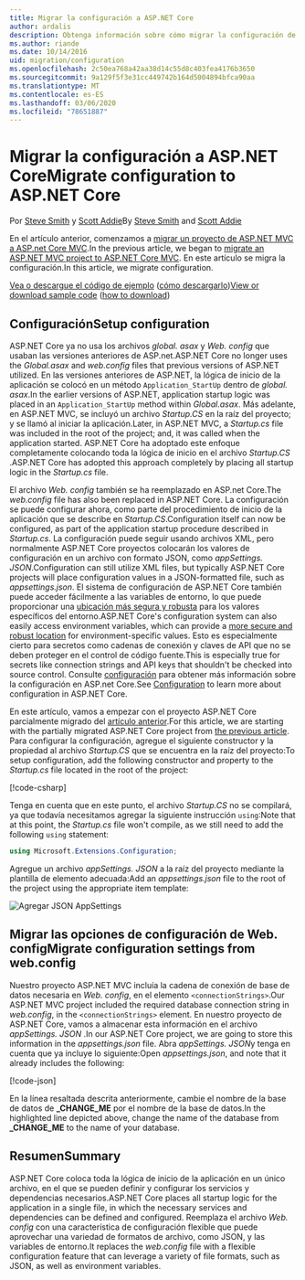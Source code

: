 ```yaml
---
title: Migrar la configuración a ASP.NET Core
author: ardalis
description: Obtenga información sobre cómo migrar la configuración de un proyecto de ASP.NET MVC a un proyecto de MVC de ASP.NET Core.
ms.author: riande
ms.date: 10/14/2016
uid: migration/configuration
ms.openlocfilehash: 2c50ea768a42aa38d14c55d8c403fea4176b3650
ms.sourcegitcommit: 9a129f5f3e31cc449742b164d5004894bfca90aa
ms.translationtype: MT
ms.contentlocale: es-ES
ms.lasthandoff: 03/06/2020
ms.locfileid: "78651887"
---
```

# <a name="migrate-configuration-to-aspnet-core"></a><span data-ttu-id="f631e-103">Migrar la configuración a ASP.NET Core</span><span class="sxs-lookup"><span data-stu-id="f631e-103">Migrate configuration to ASP.NET Core</span></span>

<span data-ttu-id="f631e-104">Por [Steve Smith](https://ardalis.com/) y [Scott Addie](https://scottaddie.com)</span><span class="sxs-lookup"><span data-stu-id="f631e-104">By [Steve Smith](https://ardalis.com/) and [Scott Addie](https://scottaddie.com)</span></span>

<span data-ttu-id="f631e-105">En el artículo anterior, comenzamos a [migrar un proyecto de ASP.NET MVC a ASP.net Core MVC](xref:migration/mvc).</span><span class="sxs-lookup"><span data-stu-id="f631e-105">In the previous article, we began to [migrate an ASP.NET MVC project to ASP.NET Core MVC](xref:migration/mvc).</span></span> <span data-ttu-id="f631e-106">En este artículo se migra la configuración.</span><span class="sxs-lookup"><span data-stu-id="f631e-106">In this article, we migrate configuration.</span></span>

<span data-ttu-id="f631e-107">[Vea o descargue el código de ejemplo](https://github.com/dotnet/AspNetCore.Docs/tree/master/aspnetcore/migration/configuration/samples) ([cómo descargarlo](xref:index#how-to-download-a-sample))</span><span class="sxs-lookup"><span data-stu-id="f631e-107">[View or download sample code](https://github.com/dotnet/AspNetCore.Docs/tree/master/aspnetcore/migration/configuration/samples) ([how to download](xref:index#how-to-download-a-sample))</span></span>

## <a name="setup-configuration"></a><span data-ttu-id="f631e-108">Configuración</span><span class="sxs-lookup"><span data-stu-id="f631e-108">Setup configuration</span></span>

<span data-ttu-id="f631e-109">ASP.NET Core ya no usa los archivos *global. asax* y *Web. config* que usaban las versiones anteriores de ASP.net.</span><span class="sxs-lookup"><span data-stu-id="f631e-109">ASP.NET Core no longer uses the *Global.asax* and *web.config* files that previous versions of ASP.NET utilized.</span></span> <span data-ttu-id="f631e-110">En las versiones anteriores de ASP.NET, la lógica de inicio de la aplicación se colocó en un método `Application_StartUp` dentro de *global. asax*.</span><span class="sxs-lookup"><span data-stu-id="f631e-110">In the earlier versions of ASP.NET, application startup logic was placed in an `Application_StartUp` method within *Global.asax*.</span></span> <span data-ttu-id="f631e-111">Más adelante, en ASP.NET MVC, se incluyó un archivo *Startup.CS* en la raíz del proyecto; y se llamó al iniciar la aplicación.</span><span class="sxs-lookup"><span data-stu-id="f631e-111">Later, in ASP.NET MVC, a *Startup.cs* file was included in the root of the project; and, it was called when the application started.</span></span> <span data-ttu-id="f631e-112">ASP.NET Core ha adoptado este enfoque completamente colocando toda la lógica de inicio en el archivo *Startup.CS* .</span><span class="sxs-lookup"><span data-stu-id="f631e-112">ASP.NET Core has adopted this approach completely by placing all startup logic in the *Startup.cs* file.</span></span>

<span data-ttu-id="f631e-113">El archivo *Web. config* también se ha reemplazado en ASP.net Core.</span><span class="sxs-lookup"><span data-stu-id="f631e-113">The *web.config* file has also been replaced in ASP.NET Core.</span></span> <span data-ttu-id="f631e-114">La configuración se puede configurar ahora, como parte del procedimiento de inicio de la aplicación que se describe en *Startup.CS*.</span><span class="sxs-lookup"><span data-stu-id="f631e-114">Configuration itself can now be configured, as part of the application startup procedure described in *Startup.cs*.</span></span> <span data-ttu-id="f631e-115">La configuración puede seguir usando archivos XML, pero normalmente ASP.NET Core proyectos colocarán los valores de configuración en un archivo con formato JSON, como *appSettings. JSON*.</span><span class="sxs-lookup"><span data-stu-id="f631e-115">Configuration can still utilize XML files, but typically ASP.NET Core projects will place configuration values in a JSON-formatted file, such as *appsettings.json*.</span></span> <span data-ttu-id="f631e-116">El sistema de configuración de ASP.NET Core también puede acceder fácilmente a las variables de entorno, lo que puede proporcionar una [ubicación más segura y robusta](xref:security/app-secrets) para los valores específicos del entorno.</span><span class="sxs-lookup"><span data-stu-id="f631e-116">ASP.NET Core's configuration system can also easily access environment variables, which can provide a [more secure and robust location](xref:security/app-secrets) for environment-specific values.</span></span> <span data-ttu-id="f631e-117">Esto es especialmente cierto para secretos como cadenas de conexión y claves de API que no se deben proteger en el control de código fuente.</span><span class="sxs-lookup"><span data-stu-id="f631e-117">This is especially true for secrets like connection strings and API keys that shouldn't be checked into source control.</span></span> <span data-ttu-id="f631e-118">Consulte [configuración](xref:fundamentals/configuration/index) para obtener más información sobre la configuración en ASP.net Core.</span><span class="sxs-lookup"><span data-stu-id="f631e-118">See [Configuration](xref:fundamentals/configuration/index) to learn more about configuration in ASP.NET Core.</span></span>

<span data-ttu-id="f631e-119">En este artículo, vamos a empezar con el proyecto ASP.NET Core parcialmente migrado del [artículo anterior](xref:migration/mvc).</span><span class="sxs-lookup"><span data-stu-id="f631e-119">For this article, we are starting with the partially migrated ASP.NET Core project from [the previous article](xref:migration/mvc).</span></span> <span data-ttu-id="f631e-120">Para configurar la configuración, agregue el siguiente constructor y la propiedad al archivo *Startup.CS* que se encuentra en la raíz del proyecto:</span><span class="sxs-lookup"><span data-stu-id="f631e-120">To setup configuration, add the following constructor and property to the *Startup.cs* file located in the root of the project:</span></span>

[!code-csharp[](configuration/samples/WebApp1/src/WebApp1/Startup.cs?range=11-16)]

<span data-ttu-id="f631e-121">Tenga en cuenta que en este punto, el archivo *Startup.CS* no se compilará, ya que todavía necesitamos agregar la siguiente instrucción `using`:</span><span class="sxs-lookup"><span data-stu-id="f631e-121">Note that at this point, the *Startup.cs* file won't compile, as we still need to add the following `using` statement:</span></span>

```csharp
using Microsoft.Extensions.Configuration;
```

<span data-ttu-id="f631e-122">Agregue un archivo *appSettings. JSON* a la raíz del proyecto mediante la plantilla de elemento adecuada:</span><span class="sxs-lookup"><span data-stu-id="f631e-122">Add an *appsettings.json* file to the root of the project using the appropriate item template:</span></span>

![Agregar JSON AppSettings](configuration/_static/add-appsettings-json.png)

## <a name="migrate-configuration-settings-from-webconfig"></a><span data-ttu-id="f631e-124">Migrar las opciones de configuración de Web. config</span><span class="sxs-lookup"><span data-stu-id="f631e-124">Migrate configuration settings from web.config</span></span>

<span data-ttu-id="f631e-125">Nuestro proyecto ASP.NET MVC incluía la cadena de conexión de base de datos necesaria en *Web. config*, en el elemento `<connectionStrings>`.</span><span class="sxs-lookup"><span data-stu-id="f631e-125">Our ASP.NET MVC project included the required database connection string in *web.config*, in the `<connectionStrings>` element.</span></span> <span data-ttu-id="f631e-126">En nuestro proyecto de ASP.NET Core, vamos a almacenar esta información en el archivo *appSettings. JSON* .</span><span class="sxs-lookup"><span data-stu-id="f631e-126">In our ASP.NET Core project, we are going to store this information in the *appsettings.json* file.</span></span> <span data-ttu-id="f631e-127">Abra *appSettings. JSON*y tenga en cuenta que ya incluye lo siguiente:</span><span class="sxs-lookup"><span data-stu-id="f631e-127">Open *appsettings.json*, and note that it already includes the following:</span></span>

[!code-json[](../migration/configuration/samples/WebApp1/src/WebApp1/appsettings.json?highlight=4)]

<span data-ttu-id="f631e-128">En la línea resaltada descrita anteriormente, cambie el nombre de la base de datos de **_CHANGE_ME** por el nombre de la base de datos.</span><span class="sxs-lookup"><span data-stu-id="f631e-128">In the highlighted line depicted above, change the name of the database from **_CHANGE_ME** to the name of your database.</span></span>

## <a name="summary"></a><span data-ttu-id="f631e-129">Resumen</span><span class="sxs-lookup"><span data-stu-id="f631e-129">Summary</span></span>

<span data-ttu-id="f631e-130">ASP.NET Core coloca toda la lógica de inicio de la aplicación en un único archivo, en el que se pueden definir y configurar los servicios y dependencias necesarios.</span><span class="sxs-lookup"><span data-stu-id="f631e-130">ASP.NET Core places all startup logic for the application in a single file, in which the necessary services and dependencies can be defined and configured.</span></span> <span data-ttu-id="f631e-131">Reemplaza el archivo *Web. config* con una característica de configuración flexible que puede aprovechar una variedad de formatos de archivo, como JSON, y las variables de entorno.</span><span class="sxs-lookup"><span data-stu-id="f631e-131">It replaces the *web.config* file with a flexible configuration feature that can leverage a variety of file formats, such as JSON, as well as environment variables.</span></span>
